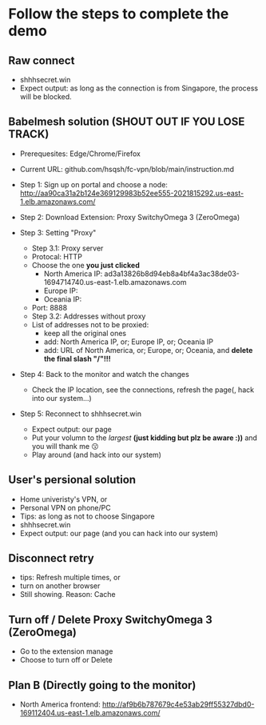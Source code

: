 # Follow the steps to complete the demo

## Raw connect
- shhhsecret.win
- Expect output: as long as the connection is from Singapore, the process will be blocked.

## Babelmesh solution (SHOUT OUT IF YOU LOSE TRACK)
- Prerequesites: Edge/Chrome/Firefox
- Current URL: github.com/hsqsh/fc-vpn/blob/main/instruction.md
- Step 1: Sign up on portal and choose a node: http://aa90ca31a2b124e369129983b52ee555-2021815292.us-east-1.elb.amazonaws.com/

- Step 2: Download Extension: Proxy SwitchyOmega 3 (ZeroOmega)

- Step 3: Setting "Proxy"
    - Step 3.1: Proxy server
    - Protocal: HTTP
    - Choose the one **you just clicked**
        - North America IP: ad3a13826b8d94eb8a4bf4a3ac38de03-1694714740.us-east-1.elb.amazonaws.com
        - Europe IP: 
        - Oceania IP: 
    - Port: 8888
    - Step 3.2: Addresses without proxy
    - List of addresses not to be proxied:
        - keep all the original ones
        - add: North America IP, or; Europe IP, or; Oceania IP
        - add: URL of North America, or; Europe, or; Oceania, and **delete the final slash "/"!!!**

- Step 4: Back to the monitor and watch the changes
    - Check the IP location, see the connections, refresh the page(, hack into our system...)

- Step 5: Reconnect to shhhsecret.win
    - Expect output: our page
    - Put your volumn to the *largest* **(just kidding but plz be aware :))** and you will thank me 😗
    - Play around (and hack into our system)

## User's persional solution
- Home univeristy's VPN, or
- Personal VPN on phone/PC
- Tips: as long as not to choose Singapore
- shhhsecret.win
- Expect output: our page (and you can hack into our system)

## Disconnect retry
 - tips: Refresh multiple times, or
 - turn on another browser
 - Still showing. Reason: Cache 

## Turn off / Delete Proxy SwitchyOmega 3 (ZeroOmega)
 - Go to the extension manage
 - Choose to turn off or Delete


## Plan B (Directly going to the monitor)
- North America frontend: http://af9b6b787679c4e53ab29ff55327dbd0-169112404.us-east-1.elb.amazonaws.com/
